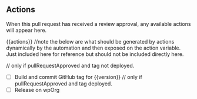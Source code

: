 ## Actions

When this pull request has received a review approval, any available actions will appear here.

{{actions}}
//note the below are what should be generated by actions dynamically by the automation and then exposed on the action variable. Just included here for reference but should not be included directly here.

// only if pullRequestApproved and tag not deployed.
* [ ] Build and commit GitHub tag for {{version}}
// only if pullRequestApproved and tag deployed.
* [ ] Release on wpOrg
